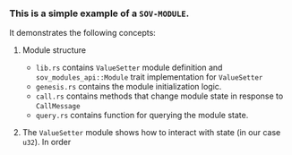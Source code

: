 ### This is a simple example of a `SOV-MODULE`.

It demonstrates the following concepts:
1. Module structure
    - `lib.rs` contains `ValueSetter` module definition and `sov_modules_api::Module` trait implementation for `ValueSetter`
    - `genesis.rs` contains the module initialization logic.
    - `call.rs` contains methods that change module state in response to `CallMessage`
    - `query.rs` contains function for querying the module state.

2. The `ValueSetter` module shows how to interact with state (in our case `u32`). In order 
